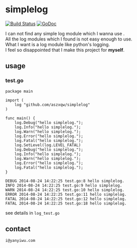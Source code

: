 # simplelog 

[![Build Status](https://travis-ci.org/aszxqw/simplelog.svg?branch=master)](https://travis-ci.org/aszxqw/simplelog)
[![GoDoc](https://godoc.org/github.com/aszxqw/simplelog?status.svg)](https://godoc.org/github.com/aszxqw/simplelog)

I can not find any simple log module which I wanna use .  
All the log modules which I found is not easy enough to use.  
What I want is a log module like python's logging.  
I feel so disappointed that I make this project for **myself**.  

## usage

### test.go

```
package main

import (
    log "github.com/aszxqw/simplelog"
)

func main() {
    log.Debug("hello simplelog.");
    log.Info("hello simplelog.");
    log.Warn("hello simplelog.");
    log.Error("hello simplelog.");
    log.Fatal("hello simplelog.");
    log.SetLevel(log.LEVEL_FATAL)
    log.Debug("hello simplelog.");
    log.Info("hello simplelog.");
    log.Warn("hello simplelog.");
    log.Error("hello simplelog.");
    log.Fatal("hello simplelog.");
}
```

```
DEBUG 2014-08-24 14:22:25 test.go:8 hello simplelog.
INFO 2014-08-24 14:22:25 test.go:9 hello simplelog.
WARN 2014-08-24 14:22:25 test.go:10 hello simplelog.
ERROR 2014-08-24 14:22:25 test.go:11 hello simplelog.
FATAL 2014-08-24 14:22:25 test.go:12 hello simplelog.
FATAL 2014-08-24 14:22:25 test.go:18 hello simplelog.
```

see details in `log_test.go`

## contact

```
i@yanyiwu.com
```

